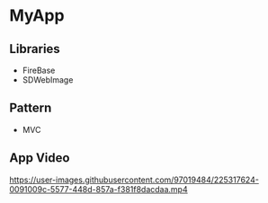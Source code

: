 # MyApp

## Libraries
- FireBase
- SDWebImage

## Pattern
- MVC

## App Video

https://user-images.githubusercontent.com/97019484/225317624-0091009c-5577-448d-857a-f381f8dacdaa.mp4












